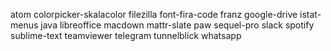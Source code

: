 atom
colorpicker-skalacolor
filezilla
font-fira-code
franz
google-drive
istat-menus
java
libreoffice
macdown
mattr-slate
paw
sequel-pro
slack
spotify
sublime-text
teamviewer
telegram
tunnelblick
whatsapp
